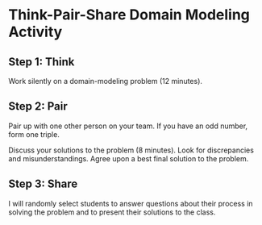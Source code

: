 # Think-Pair-Share Domain Modeling Activity

## Step 1: Think

Work silently on a domain-modeling problem (12 minutes).

## Step 2: Pair

Pair up with one other person on your team. If you have an odd number, form one triple.

Discuss your solutions to the problem (8 minutes). Look for discrepancies and misunderstandings. Agree upon a best final solution to the problem.

## Step 3: Share

I will randomly select students to answer questions about their process in solving the problem and to present their solutions to the class.
